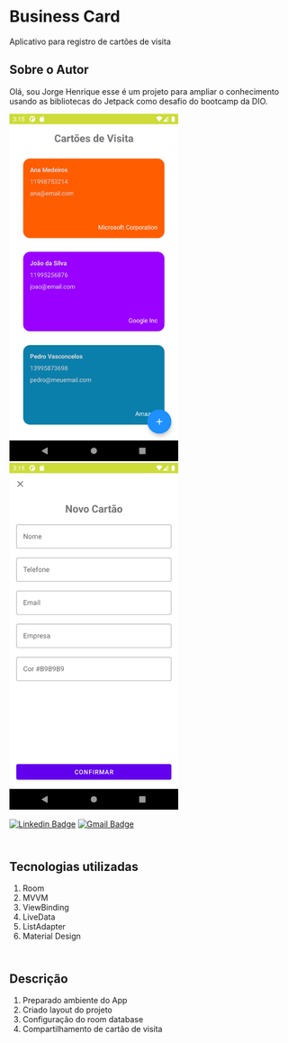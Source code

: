 # Business Card

Aplicativo para registro de cartões de visita

## Sobre o Autor
Olá, sou Jorge Henrique esse é um projeto para ampliar o conhecimento usando as bibliotecas do Jetpack como desafio do bootcamp da DIO.

<div class="row align-vertical">
    <div>
    <img src="https://raw.githubusercontent.com/jhchiarelli/businesscard/master/screenshots/Screenshot_1629224135.png" width="300" />
    </div>
    <div>
    <img src="https://raw.githubusercontent.com/jhchiarelli/businesscard/master/screenshots/Screenshot_1629224151.png" width="300" />
    </div>
</div>

[![Linkedin Badge](https://img.shields.io/badge/-Jorge_H._Chiarelli-blue?style=flat-square&logo=Linkedin&logoColor=white&link=https://br.linkedin.com/in/jorge-henrique-chiarelli-399251217)](https://br.linkedin.com/in/jorge-henrique-chiarelli-399251217)  [![Gmail Badge](https://img.shields.io/badge/-jhcchiarelli@gmail.com-c14438?style=flat-square&logo=Gmail&logoColor=white&link=mailto:jhcchiarelli@gmail.com)](mailto:jhcchiarelli@gmail.com)

<!-- ![Screen Shot](https://raw.githubusercontent.com/jhchiarelli/businesscard/master/screenshots/Screenshot_1629224135.png) -->

<!-- ![Screen Shot](https://raw.githubusercontent.com/jhchiarelli/businesscard/master/screenshots/Screenshot_1629224151.png) -->

## <br />Tecnologias utilizadas
1. Room
2. MVVM
3. ViewBinding
4. LiveData
5. ListAdapter
6. Material Design

## <br />Descrição
1. Preparado ambiente do App
3. Criado layout do projeto
5. Configuração do room database
7. Compartilhamento de cartão de visita